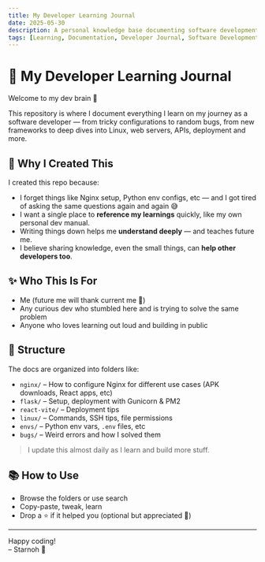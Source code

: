 ```yaml
---
title: My Developer Learning Journal
date: 2025-05-30
description: A personal knowledge base documenting software development learnings, configs, bugs, and deployment tips for future reference and sharing with the dev community.
tags: [Learning, Documentation, Developer Journal, Software Development, Tips, Reference]
---
```


# 🧠 My Developer Learning Journal

Welcome to my dev brain 🧠

This repository is where I document everything I learn on my journey as a software developer — from tricky configurations to random bugs, from new frameworks to deep dives into Linux, web servers, APIs, deployment and more.

## 📌 Why I Created This

I created this repo because:

- I forget things like Nginx setup, Python env configs, etc — and I got tired of asking the same questions again and again 😅
- I want a single place to **reference my learnings** quickly, like my own personal dev manual.
- Writing things down helps me **understand deeply** — and teaches future me.
- I believe sharing knowledge, even the small things, can **help other developers too**.

## ✨ Who This Is For

- Me (future me will thank current me 🙌)
- Any curious dev who stumbled here and is trying to solve the same problem
- Anyone who loves learning out loud and building in public

## 📁 Structure

The docs are organized into folders like:

- `nginx/` – How to configure Nginx for different use cases (APK downloads, React apps, etc)
- `flask/` – Setup, deployment with Gunicorn & PM2
- `react-vite/` – Deployment tips
- `linux/` – Commands, SSH tips, file permissions
- `envs/` – Python env vars, `.env` files, etc
- `bugs/` – Weird errors and how I solved them

> I update this almost daily as I learn and build more stuff.

## 📚 How to Use

- Browse the folders or use search
- Copy-paste, tweak, learn
- Drop a ⭐ if it helped you (optional but appreciated 🙏)

---

Happy coding!  
– Starnoh 🚀
